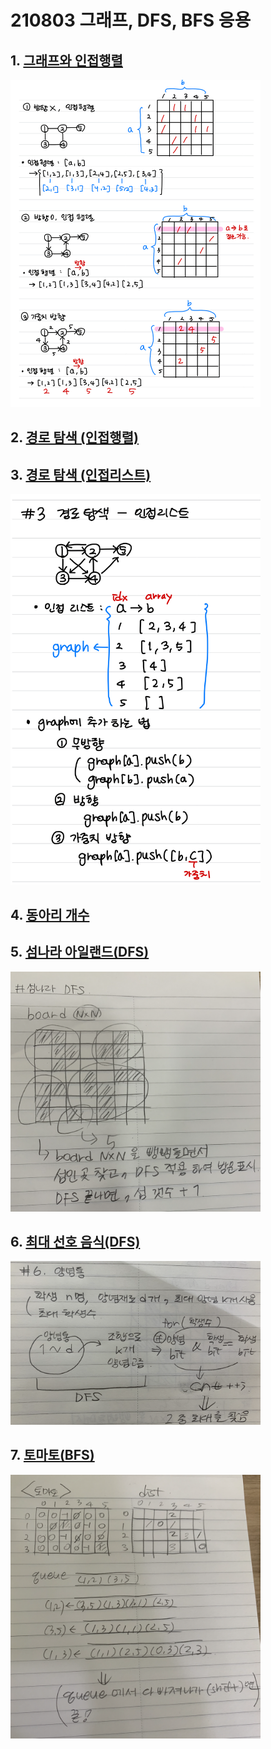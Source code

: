 # 210803 그래프, DFS, BFS 응용

## 1. [그래프와 인접행렬](./01.js)

<img src="1.jpeg" alt="drawing" width="400"/>

## 2. [경로 탐색 (인접행렬)](./02.js)

## 3. [경로 탐색 (인접리스트)](./03.js)

<img src="3.jpeg" alt="drawing" width="400"/>

## 4. [동아리 개수](./04.js)

## 5. [섬나라 아일랜드(DFS)](./05.js)

<img src="5.png" alt="drawing" width="400"/>

## 6. [최대 선호 음식(DFS)](./06.js)

<img src="6.png" alt="drawing" width="400"/>

## 7. [토마토(BFS)](./07.js)

<img src="7.png" alt="drawing" width="400"/>
